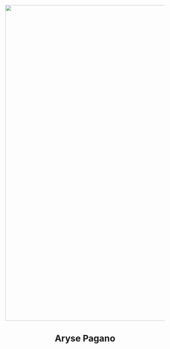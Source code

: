 <a href="http://www.pagano.dev" target="_blank"><img align="center" src="./ocean.jpg" width="1000" /></a>

<h1 align="center">Aryse Pagano</h1>
